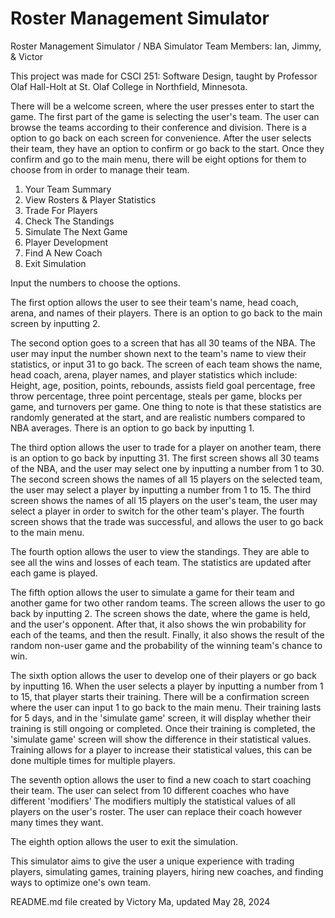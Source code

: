 # Roster Management Simulator

Roster Management Simulator / NBA Simulator
Team Members: Ian, Jimmy, & Victor

This project was made for CSCI 251: Software Design, taught by Professor Olaf Hall-Holt at St. Olaf College in Northfield, Minnesota.

There will be a welcome screen, where the user presses enter to start the game.
The first part of the game is selecting the user's team.
The user can browse the teams according to their conference and division.
There is a option to go back on each screen for convenience.
After the user selects their team, they have an option to confirm or go back to the start.
Once they confirm and go to the main menu, there will be eight options for them to choose from in order to manage their team.

1) Your Team Summary
2) View Rosters & Player Statistics
3) Trade For Players
4) Check The Standings
5) Simulate The Next Game
6) Player Development 
7) Find A New Coach
8) Exit Simulation

Input the numbers to choose the options.

The first option allows the user to see their team's name, head coach, arena, and names of their players.
There is an option to go back to the main screen by inputting 2.

The second option goes to a screen that has all 30 teams of the NBA.
The user may input the number shown next to the team's name to view their statistics, or input 31 to go back.
The screen of each team shows the name, head coach, arena, player names, and player statistics which include:
Height, age, position, points, rebounds, assists field goal percentage, free throw percentage, 
three point percentage, steals per game, blocks per game, and turnovers per game.
One thing to note is that these statistics are randomly generated at the start, and are realistic numbers compared to NBA averages.
There is an option to go back by inputting 1.

The third option allows the user to trade for a player on another team, there is an option to go back by inputting 31.
The first screen shows all 30 teams of the NBA, and the user may select one by inputting a number from 1 to 30.
The second screen shows the names of all 15 players on the selected team, the user may select a player by inputting a number from 1 to 15.
The third screen shows the names of all 15 players on the user's team, the user may select a player in order to switch for the other team's player.
The fourth screen shows that the trade was successful, and allows the user to go back to the main menu.

The fourth option allows the user to view the standings. 
They are able to see all the wins and losses of each team.
The statistics are updated after each game is played.

The fifth option allows the user to simulate a game for their team and another game for two other random teams.
The screen allows the user to go back by inputting 2.
The screen shows the date, where the game is held, and the user's opponent.
After that, it also shows the win probability for each of the teams, and then the result.
Finally, it also shows the result of the random non-user game and the probability of the winning team's chance to win.

The sixth option allows the user to develop one of their players or go back by inputting 16.
When the user selects a player by inputting a number from 1 to 15, that player starts their training.
There will be a confirmation screen where the user can input 1 to go back to the main menu.
Their training lasts for 5 days, and in the 'simulate game' screen, it will display whether their training is still ongoing or completed.
Once their training is completed, the 'simulate game' screen will show the difference in their statistical values.
Training allows for a player to increase their statistical values, this can be done multiple times for multiple players.

The seventh option allows the user to find a new coach to start coaching their team.
The user can select from 10 different coaches who have different 'modifiers'
The modifiers multiply the statistical values of all players on the user's roster.
The user can replace their coach however many times they want.

The eighth option allows the user to exit the simulation.

This simulator aims to give the user a unique experience with trading players, simulating games, training players, hiring new coaches, and finding ways to optimize one's own team.

README.md file created by Victory Ma, updated May 28, 2024
